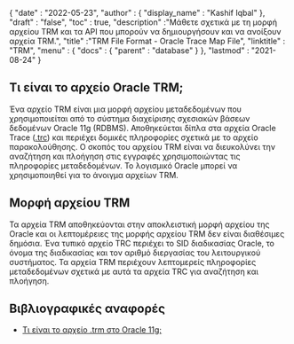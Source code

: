 {
  "date" : "2022-05-23",
  "author" : {
    "display_name" : "Kashif Iqbal"
},
  "draft" : "false",
  "toc" : true,
  "description" :"Μάθετε σχετικά με τη μορφή αρχείου TRM και τα API που μπορούν να δημιουργήσουν και να ανοίξουν αρχεία TRM.",
  "title" :"TRM File Format - Oracle Trace Map File",
  "linktitle" : "TRM",
  "menu" : {
    "docs" : {
      "parent" : "database"
}
},
  "lastmod" : "2021-08-24"
}

## Τι είναι το αρχείο Oracle TRM;

Ένα αρχείο TRM είναι μια μορφή αρχείου μεταδεδομένων που χρησιμοποιείται από το σύστημα διαχείρισης σχεσιακών βάσεων δεδομένων Oracle 11g (RDBMS). Αποθηκεύεται δίπλα στα αρχεία Oracle Trace ([.trc](/el/database/trc/)) και περιέχει δομικές πληροφορίες σχετικά με το αρχείο παρακολούθησης. Ο σκοπός του αρχείου TRM είναι να διευκολύνει την αναζήτηση και πλοήγηση στις εγγραφές χρησιμοποιώντας τις πληροφορίες μεταδεδομένων. Το λογισμικό Oracle μπορεί να χρησιμοποιηθεί για το άνοιγμα αρχείων TRM.

## Μορφή αρχείου TRM

Τα αρχεία TRM αποθηκεύονται στην αποκλειστική μορφή αρχείου της Oracle και οι λεπτομέρειες της μορφής αρχείου TRM δεν είναι διαθέσιμες δημόσια. Ένα τυπικό αρχείο TRC περιέχει το SID διαδικασίας Oracle, το όνομα της διαδικασίας και τον αριθμό διεργασίας του λειτουργικού συστήματος. Τα αρχεία TRM περιέχουν λεπτομερείς πληροφορίες μεταδεδομένων σχετικά με αυτά τα αρχεία TRC για αναζήτηση και πλοήγηση.

## Βιβλιογραφικές αναφορές ##

* [Τι είναι το αρχείο .trm στο Oracle 11g;](https://forums.oracle.com/ords/apexds/post/what-is-trm-file-in-oracle-11g-0659)

